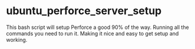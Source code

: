 # ubuntu_perforce_server_setup
This bash script will setup Perforce a good 90% of the way. Running all the commands you need to run it. Making it nice and easy to get setup and working.
